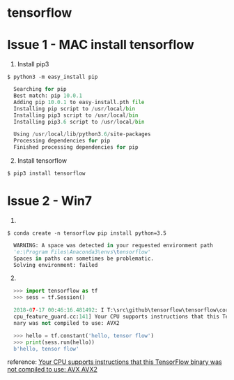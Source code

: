 # tensorflow

# Issue 1 - MAC install tensorflow

1. Install pip3

```$ python3 -m easy_install pip```
```python
  Searching for pip                                                                                         
  Best match: pip 10.0.1           
  Adding pip 10.0.1 to easy-install.pth file         
  Installing pip script to /usr/local/bin                                                                   
  Installing pip3 script to /usr/local/bin                                                                  
  Installing pip3.6 script to /usr/local/bin     

  Using /usr/local/lib/python3.6/site-packages                                                              
  Processing dependencies for pip                                                                           
  Finished processing dependencies for pip                                                                  
```
2. Install tensorflow

```$ pip3 install tensorflow```

# Issue 2 - Win7 

1.

```$ conda create -n tensorflow pip install python=3.5```
```python
  WARNING: A space was detected in your requested environment path
  'e:\Program Files\Anaconda3\envs\tensorflow'
  Spaces in paths can sometimes be problematic.
  Solving environment: failed
```
2.
```python
  >>> import tensorflow as tf
  >>> sess = tf.Session()

  2018-07-17 00:46:16.481492: I T:\src\github\tensorflow\tensorflow\core\platform\
  cpu_feature_guard.cc:141] Your CPU supports instructions that this TensorFlow bi
  nary was not compiled to use: AVX2

  >>> hello = tf.constant('hello, tensor flow')
  >>> print(sess.run(hello))
  b'hello, tensor flow'
```
reference:
[Your CPU supports instructions that this TensorFlow binary was not compiled to use: AVX AVX2](https://stackoverflow.com/questions/47068709/your-cpu-supports-instructions-that-this-tensorflow-binary-was-not-compiled-to-u)
